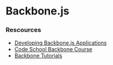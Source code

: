 # Backbone.js

### Rescources

* [Developing Backbone.js Applications](http://addyosmani.github.io/backbone-fundamentals/)
* [Code School Backbone Course](https://www.codeschool.com/courses/anatomy-of-backbonejs)
* [Backbone Tutorials](http://backbonetutorials.com/)